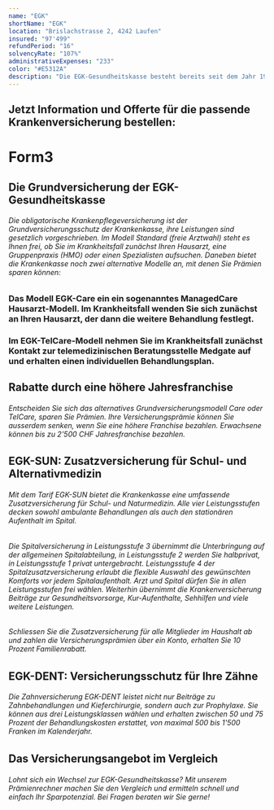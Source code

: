 ```yaml
---
name: "EGK"
shortName: "EGK"
location: "Brislachstrasse 2, 4242 Laufen"
insured: "97'499"
refundPeriod: "16"
solvencyRate: "107%"
administrativeExpenses: "233"
color: "#E5312A"
description: "Die EGK-Gesundheitskasse besteht bereits seit dem Jahr 1919. Das Kürzel steht für Eidgenössische Gesundheitskasse, der Hauptsitz des Versicherers befindet sich in Laufen. Mehr als 98'400 Personen haben eine Grundversicherung des Unternehmens abgeschlossen. Neben der obligatorischen Krankenpflegeversicherung bietet die EGK auch diverse Zusatzversicherungen an."
---
```


## Jetzt Information und Offerte für die passende Krankenversicherung bestellen:

# Form3

## Die Grundversicherung der EGK-Gesundheitskasse

###### Die obligatorische Krankenpflegeversicherung ist der Grundversicherungsschutz der Krankenkasse, ihre Leistungen sind gesetzlich vorgeschrieben. Im Modell Standard (freie Arztwahl) steht es Ihnen frei, ob Sie im Krankheitsfall zunächst Ihren Hausarzt, eine Gruppenpraxis (HMO) oder einen Spezialisten aufsuchen. Daneben bietet die Krankenkasse noch zwei alternative Modelle an, mit denen Sie Prämien sparen können:

### Das Modell EGK-Care ein ein sogenanntes ManagedCare Hausarzt-Modell. Im Krankheitsfall wenden Sie sich zunächst an Ihren Hausarzt, der dann die weitere Behandlung festlegt.

### Im EGK-TelCare-Modell nehmen Sie im Krankheitsfall zunächst Kontakt zur telemedizinischen Beratungsstelle Medgate auf und erhalten einen individuellen Behandlungsplan.

## Rabatte durch eine höhere Jahresfranchise

###### Entscheiden Sie sich das alternatives Grundversicherungsmodell Care oder TelCare, sparen Sie Prämien. Ihre Versicherungsprämie können Sie ausserdem senken, wenn Sie eine höhere Franchise bezahlen. Erwachsene können bis zu 2'500 CHF Jahresfranchise bezahlen.

## EGK-SUN: Zusatzversicherung für Schul- und Alternativmedizin

###### Mit dem Tarif EGK-SUN bietet die Krankenkasse eine umfassende Zusatzversicherung für Schul- und Naturmedizin. Alle vier Leistungsstufen decken sowohl ambulante Behandlungen als auch den stationären Aufenthalt im Spital.

###### Die Spitalversicherung in Leistungsstufe 3 übernimmt die Unterbringung auf der allgemeinen Spitalabteilung, in Leistungsstufe 2 werden Sie halbprivat, in Leistungsstufe 1 privat untergebracht. Leistungsstufe 4 der Spitalzusatzversicherung erlaubt die flexible Auswahl des gewünschten Komforts vor jedem Spitalaufenthalt. Arzt und Spital dürfen Sie in allen Leistungsstufen frei wählen. Weiterhin übernimmt die Krankenversicherung Beiträge zur Gesundheitsvorsorge, Kur-Aufenthalte, Sehhilfen und viele weitere Leistungen.

###### Schliessen Sie die Zusatzversicherung für alle Mitglieder im Haushalt ab und zahlen die Versicherungsprämien über ein Konto, erhalten Sie 10 Prozent Familienrabatt.

## EGK-DENT: Versicherungsschutz für Ihre Zähne

###### Die Zahnversicherung EGK-DENT leistet nicht nur Beiträge zu Zahnbehandlungen und Kieferchirurgie, sondern auch zur Prophylaxe. Sie können aus drei Leistungsklassen wählen und erhalten zwischen 50 und 75 Prozent der Behandlungskosten erstattet, von maximal 500 bis 1'500 Franken im Kalenderjahr.

## Das Versicherungsangebot im Vergleich

###### Lohnt sich ein Wechsel zur EGK-Gesundheitskasse? Mit unserem Prämienrechner machen Sie den Vergleich und ermitteln schnell und einfach Ihr Sparpotenzial. Bei Fragen beraten wir Sie gerne!
